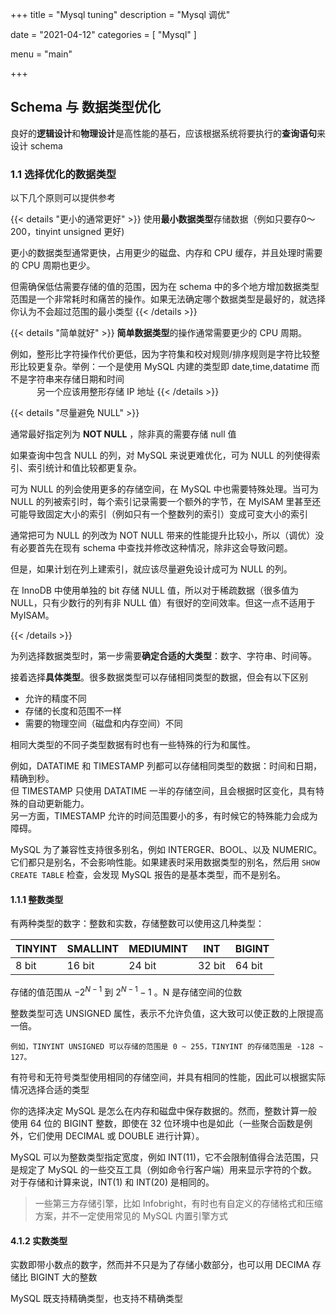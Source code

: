 +++
title = "Mysql tuning"
description = "Mysql 调优"

date = "2021-04-12"
categories = [
"Mysql"
]

menu = "main"

+++

## Schema 与 数据类型优化

良好的**逻辑设计**和**物理设计**是高性能的基石，应该根据系统将要执行的**查询语句**来设计 schema

<!--more-->

### 1.1 选择优化的数据类型

以下几个原则可以提供参考

{{< details "更小的通常更好"  >}}
使用**最小数据类型**存储数据（例如只要存0～200，tinyint unsigned 更好)

更小的数据类型通常更快，占用更少的磁盘、内存和 CPU 缓存，并且处理时需要的 CPU 周期也更少。

但需确保低估需要存储的值的范围，因为在 schema 中的多个地方增加数据类型范围是一个非常耗时和痛苦的操作。如果无法确定哪个数据类型是最好的，就选择你认为不会超过范围的最小类型
{{< /details >}}

{{< details "简单就好" >}}
**简单数据类型**的操作通常需要更少的 CPU 周期。

例如，整形比字符操作代价更低，因为字符集和校对规则/排序规则是字符比较整形比较更复杂。举例：一个是使用 MySQL 内建的类型即 date,time,datatime 而不是字符串来存储日期和时间  
　　　另一个应该用整形存储 IP 地址
{{< /details >}}

{{< details "尽量避免 NULL" >}}

通常最好指定列为 **NOT NULL** ，除非真的需要存储 null 值

如果查询中包含 NULL 的列，对 MySQL 来说更难优化，可为 NULL 的列使得索引、索引统计和值比较都更复杂。

可为 NULL 的列会使用更多的存储空间，在 MySQL 中也需要特殊处理。当可为 NULL 的列被索引时，每个索引记录需要一个额外的字节，在 MyISAM 里甚至还可能导致固定大小的索引（例如只有一个整数列的索引）变成可变大小的索引

通常把可为 NULL 的列改为 NOT NULL 带来的性能提升比较小，所以（调优）没有必要首先在现有 schema 中查找并修改这种情况，除非这会导致问题。

但是，如果计划在列上建索引，就应该尽量避免设计成可为 NULL 的列。

在 InnoDB 中使用单独的 bit 存储 NULL 值，所以对于稀疏数据（很多值为 NULL，只有少数行的列有非 NULL 值）有很好的空间效率。但这一点不适用于 MyISAM。

{{< /details >}}

为列选择数据类型时，第一步需要**确定合适的大类型**：数字、字符串、时间等。

接着选择**具体类型**。很多数据类型可以存储相同类型的数据，但会有以下区别

- 允许的精度不同
- 存储的长度和范围不一样
- 需要的物理空间（磁盘和内存空间）不同

相同大类型的不同子类型数据有时也有一些特殊的行为和属性。

例如，DATATIME 和 TIMESTAMP 列都可以存储相同类型的数据：时间和日期，精确到秒。  
但 TIMESTAMP 只使用 DATATIME 一半的存储空间，且会根据时区变化，具有特殊的自动更新能力。  
另一方面，TIMESTAMP 允许的时间范围要小的多，有时候它的特殊能力会成为障碍。

MySQL 为了兼容性支持很多别名，例如 INTERGER、BOOL、以及 NUMERIC。它们都只是别名，不会影响性能。如果建表时采用数据类型的别名，然后用 `SHOW CREATE TABLE` 检查，会发现 MySQL 报告的是基本类型，而不是别名。

#### 1.1.1 整数类型

有两种类型的数字：整数和实数，存储整数可以使用这几种类型：

| TINYINT | SMALLINT | MEDIUMINT | INT    | BIGINT |
| ------- | -------- | --------- | ------ | ------ |
| 8 bit   | 16 bit   | 24 bit    | 32 bit | 64 bit |

存储的值范围从 $-2^{N-1}$ 到 $2^{N-1}-1$ 。N 是存储空间的位数

整数类型可选 UNSIGNED 属性，表示不允许负值，这大致可以使正数的上限提高一倍。

	例如，TINYINT UNSIGNED 可以存储的范围是 0 ~ 255，TINYINT 的存储范围是 -128 ~ 127。

有符号和无符号类型使用相同的存储空间，并具有相同的性能，因此可以根据实际情况选择合适的类型

你的选择决定 MySQL 是怎么在内存和磁盘中保存数据的。然而，整数计算一般使用 64 位的 BIGINT 整数，即使在 32 位环境中也是如此（一些聚合函数是例外，它们使用 DECIMAL 或 DOUBLE 进行计算）。

MySQL 可以为整数类型指定宽度，例如 INT(11)，它不会限制值得合法范围，只是规定了 MySQL 的一些交互工具（例如命令行客户端）用来显示字符的个数。对于存储和计算来说，INT(1) 和 INT(20) 是相同的。

> 一些第三方存储引擎，比如 Infobright，有时也有自定义的存储格式和压缩方案，并不一定使用常见的 MySQL 内置引擎方式

#### 4.1.2 实数类型

实数即带小数点的数字，然而并不只是为了存储小数部分，也可以用 DECIMA 存储比 BIGINT 大的整数

MySQL 既支持精确类型，也支持不精确类型